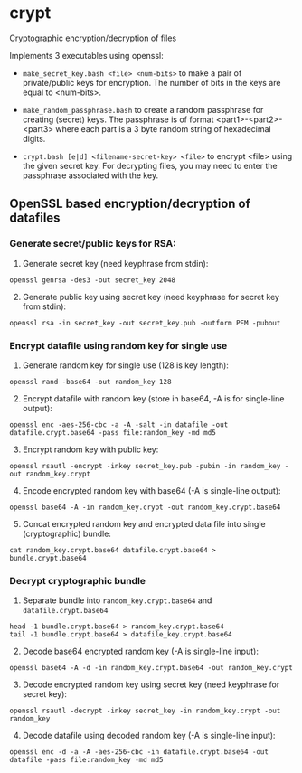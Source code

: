 # crypt

Cryptographic encryption/decryption of files

Implements 3 executables using openssl:

* `make_secret_key.bash <file> <num-bits>` to make a pair of private/public keys
for encryption. The number of bits in the keys are equal to &lt;num-bits&gt;.

* `make_random_passphrase.bash` to create a random passphrase for creating 
(secret) keys. The passphrase is of format &lt;part1&gt;-&lt;part2&gt;-&lt;part3&gt;
where each part is a 3 byte random string of hexadecimal digits.

* `crypt.bash [e|d] <filename-secret-key> <file>` to encrypt &lt;file&gt;
using the given secret key. For decrypting files, you may need to enter
the passphrase associated with the key.


## OpenSSL based encryption/decryption of datafiles

### Generate secret/public keys for RSA:

1. Generate secret key (need keyphrase from stdin):

```shell
openssl genrsa -des3 -out secret_key 2048
```

2. Generate public key using secret key (need keyphrase for secret key from stdin):

```shell
openssl rsa -in secret_key -out secret_key.pub -outform PEM -pubout
```

### Encrypt datafile using random key for single use

1. Generate random key for single use (128 is key length):

```shell
openssl rand -base64 -out random_key 128
```

2. Encrypt datafile with random key (store in base64, -A is for single-line output):

```shell
openssl enc -aes-256-cbc -a -A -salt -in datafile -out datafile.crypt.base64 -pass file:random_key -md md5
```

3. Encrypt random key with public key:

```shell
openssl rsautl -encrypt -inkey secret_key.pub -pubin -in random_key -out random_key.crypt
```

4. Encode encrypted random key with base64 (-A is single-line output):

```shell
openssl base64 -A -in random_key.crypt -out random_key.crypt.base64
```

5. Concat encrypted random key and encrypted data file into single (cryptographic) bundle:

```shell
cat random_key.crypt.base64 datafile.crypt.base64 > bundle.crypt.base64
```

### Decrypt cryptographic bundle

1. Separate bundle into `random_key.crypt.base64` and `datafile.crypt.base64`

```shell
head -1 bundle.crypt.base64 > random_key.crypt.base64
tail -1 bundle.crypt.base64 > datafile_key.crypt.base64
```

2. Decode base64 encrypted random key (-A is single-line input):

```shell
openssl base64 -A -d -in random_key.crypt.base64 -out random_key.crypt
```

3. Decode encrypted random key using secret key (need keyphrase for secret key):

```shell
openssl rsautl -decrypt -inkey secret_key -in random_key.crypt -out random_key
```

4. Decode datafile using decoded random key (-A is single-line input):

```shell
openssl enc -d -a -A -aes-256-cbc -in datafile.crypt.base64 -out datafile -pass file:random_key -md md5
```
